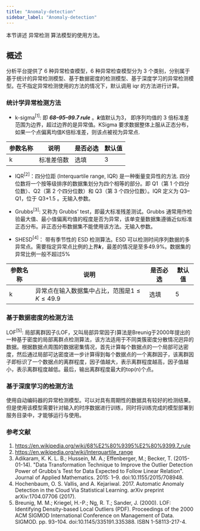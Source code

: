 ```yaml
---
title: "Anomaly-detection"
sidebar_label: "Anomaly-detection"
---
```


本节讲述 异常检测 算法模型的使用方法。

## 概述
分析平台提供了 6 种异常检查模型，6 种异常检查模型分为 3 个类别，分别属于基于统计的异常检测模型、基于数据密度的检测模型、基于深度学习的异常检测模型。在不指定异常检测使用的方法的情况下，默认调用 iqr 的方法进行计算。


### 统计学异常检测方法

- k-sigma<sup>[1]</sup>: 即 ***68–95–99.7 rule*** 。***k***值默认为3， 即序列均值的 3 倍标准差范围为边界，超过边界的是异常值。KSigma 要求数据整体上服从正态分布，如果一个点偏离均值K倍标准差，则该点被视为异常点.
  
|参数名称|说明|是否必选|默认值|
|---|---|---|---|
|k|标准差倍数|选填|3|


- IQR<sup>[2]</sup>：四分位距 (Interquartile range, IQR) 是一种衡量变异性的方法. 四分位数将一个按等级排序的数据集划分为四个相等的部分。即 Q1（第 1 个四分位数）、Q2（第 2 个四分位数）和 Q3（第 3 个四分位数）。IQR 定义为 Q3–Q1，位于 Q3+1.5 。无输入参数。

- Grubbs<sup>[3]</sup>: 又称为 Grubbs' test，即最大标准残差测试。Grubbs 通常用作检验最大值、最小值偏离均值的程度是否为异常，该单变量数据集遵循近似标准正态分布。非正态分布数据集不能使用该方法。无输入参数。

- SHESD<sup>[4]</sup>： 带有季节性的 ESD 检测算法。ESD 可以检测时间序列数据的多异常点。需要指定异常点比例的上界***k***，最差的情况是至多49.9%。数据集的异常比例一般不超过5%
  
|参数名称|说明|是否必选|默认值|
|---|---|---|---|
|k|异常点在输入数据集中占比，范围是$`1\le K \le 49.9`$ |选填|5|


### 基于数据密度的检测方法
LOF<sup>[5]</sup>: 局部离群因子(LOF，又叫局部异常因子)算法是Breunig于2000年提出的一种基于密度的局部离群点检测算法，该方法适用于不同类簇密度分散情况迥异的数据。根据数据点周围的数据密集情况，首先计算每个数据点的一个局部可达密度，然后通过局部可达密度进一步计算得到每个数据点的一个离群因子，该离群因子即标识了一个数据点的离群程度，因子值越大，表示离群程度越高，因子值越小，表示离群程度越低。最后，输出离群程度最大的top(n)个点。


### 基于深度学习的检测方法
使用自动编码器的异常检测模型。可以对具有周期性的数据具有较好的检测结果。但是使用该模型需要针对输入的时序数据进行训练，同时将训练完成的模型部署到服务目录中，才能够运行与使用。


### 参考文献
1. https://en.wikipedia.org/wiki/68%E2%80%9395%E2%80%9399.7_rule
2. https://en.wikipedia.org/wiki/Interquartile_range
3. Adikaram, K. K. L. B.; Hussein, M. A.; Effenberger, M.; Becker, T. (2015-01-14). "Data Transformation Technique to Improve the Outlier Detection Power of Grubbs's Test for Data Expected to Follow Linear Relation". Journal of Applied Mathematics. 2015: 1–9. doi:10.1155/2015/708948.
4. Hochenbaum, O. S. Vallis, and A. Kejariwal. 2017. Automatic Anomaly Detection in the Cloud Via Statistical Learning. arXiv preprint arXiv:1704.07706 (2017).
5. Breunig, M. M.; Kriegel, H.-P.; Ng, R. T.; Sander, J. (2000). LOF: Identifying Density-based Local Outliers (PDF). Proceedings of the 2000 ACM SIGMOD International Conference on Management of Data. SIGMOD. pp. 93–104. doi:10.1145/335191.335388. ISBN 1-58113-217-4.

